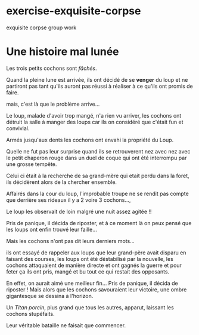 # exercise-exquisite-corpse
exquisite corpse group work 
# Une histoire mal lunée

Les trois petits cochons sont *fâchés*.

Quand la pleine lune est arrivée, ils ont décidé de se **venger** du loup et ne partiront pas tant qu'ils auront pas réussi à réaliser à ce qu'ils ont promis de faire.

mais, c'est là que le problème arrive...

Le loup, malade d'avoir trop mangé, n'a rien vu arriver, les cochons ont détruit la salle à manger des loups car ils on considéré que c'était fun et convivial.

Armés jusqu'aux dents les cochons ont envahi la propriété du Loup.

Quelle ne fut pas leur surprise quand ils se retrouverent nez avec nez avec le petit chaperon rouge dans un duel de coque qui ont été interrompu par une grosse tempête.

Celui ci était à la recherche de sa grand-mère qui etait perdu dans la foret, ils décidèrent alors de la chercher ensemble. 

Affairés dans la cour du loup, l'improbable troupe ne se rendit pas compte que derrière ses rideaux il y a 2 voire 3 cochons...,

Le loup les observait de loin malgré une nuit assez agitée !!

Pris de panique, il décida de riposter, et à ce moment là on peux pensé que les loups ont enfin trouvé leur faille...

Mais les cochons n'ont pas dit leurs derniers mots...

ils ont essayé de rappeler aux loups que leur grand-père avait disparu en faisant des courses, les loups ont été déstabilisé par la nouvelle, les cochons attaquaient de manière directe et ont gagnés la guerre et pour feter ça ils ont pris, mangé et bu tout ce qui restait des opposants.

En effet, on aurait aimé une meilleur fin...
Pris de panique, il décida de riposter !
Mais alors que les cochons savouraient leur victoire, une ombre gigantesque se dessina à l'horizon. 

Un *Titan porcin*, plus grand que tous les autres, apparut, laissant les cochons stupéfaits.

Leur véritable bataille ne faisait que commencer.



